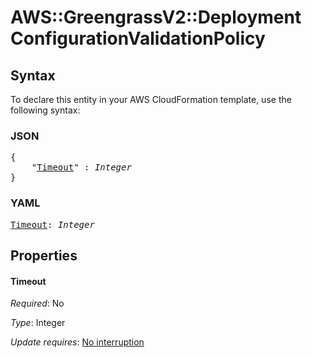 # AWS::GreengrassV2::Deployment ConfigurationValidationPolicy

## Syntax

To declare this entity in your AWS CloudFormation template, use the following syntax:

### JSON

<pre>
{
    "<a href="#timeout" title="Timeout">Timeout</a>" : <i>Integer</i>
}
</pre>

### YAML

<pre>
<a href="#timeout" title="Timeout">Timeout</a>: <i>Integer</i>
</pre>

## Properties

#### Timeout

_Required_: No

_Type_: Integer

_Update requires_: [No interruption](https://docs.aws.amazon.com/AWSCloudFormation/latest/UserGuide/using-cfn-updating-stacks-update-behaviors.html#update-no-interrupt)
